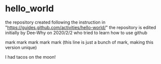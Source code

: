 # hello_world
the repository created following the instruction in "https://guides.github.com/activities/hello-world/"
the repository is edited initially by Dee-Why on  2020/2/2 who tried to learn how to use github

mark mark mark mark mark  (this line is just a bunch of mark, making this version unique)

I had tacos on the moon!
